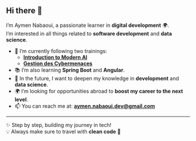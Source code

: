 ## Hi there 👋

I’m Aymen Nabaoui, a passionate learner in **digital development** 🌍.  
I’m interested in all things related to **software development** and **data science**.  

- 🌱 I’m currently following two trainings:  
  - [**Introduction to Modern AI**](https://www.netacad.com/fr/courses/introduction-to-modern-ai?courseLang=en-US&instance_id=8ae00592-ed95-4b38-98c3-1044e976b51b)  
  - [**Gestion des Cybermenaces**](https://www.netacad.com/fr/courses/cyber-threat-management?courseLang=fr-FR&instance_id=82b8527a-2e0e-46e8-acc1-f621e3b51ea4)  
- 📚 I’m also learning **Spring Boot** and **Angular**.  
- 🎯 In the future, I want to deepen my knowledge in **development** and **data science**.  
- 🌍 I’m looking for opportunities abroad to **boost my career to the next level**.  
- 📫 You can reach me at: **aymen.nabaoui.dev@gmail.com**  

---
✨ Step by step, building my journey in tech!  
💡 Always make sure to travel with **clean code** 🚀
